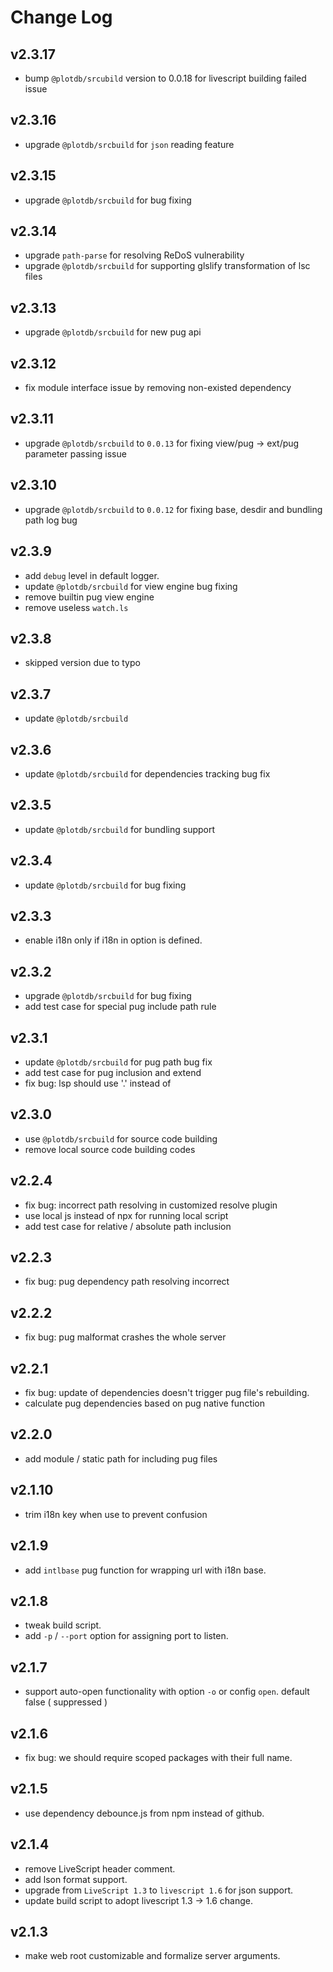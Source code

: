 # Change Log

## v2.3.17

 - bump `@plotdb/srcubild` version to 0.0.18 for livescript building failed issue


## v2.3.16

 - upgrade `@plotdb/srcbuild` for `json` reading feature


## v2.3.15

 - upgrade `@plotdb/srcbuild` for bug fixing


## v2.3.14

 - upgrade `path-parse` for resolving ReDoS vulnerability
 - upgrade `@plotdb/srcbuild` for supporting glslify transformation of lsc files


## v2.3.13

 - upgrade `@plotdb/srcbuild` for new pug api


## v2.3.12

 - fix module interface issue by removing non-existed dependency


## v2.3.11

 - upgrade `@plotdb/srcbuild` to `0.0.13` for fixing view/pug -> ext/pug parameter passing issue


## v2.3.10

 - upgrade `@plotdb/srcbuild` to `0.0.12` for fixing base, desdir and bundling path log bug


## v2.3.9

 - add `debug` level in default logger.
 - update `@plotdb/srcbuild` for view engine bug fixing
 - remove builtin pug view engine
 - remove useless `watch.ls`


## v2.3.8

 - skipped version due to typo


## v2.3.7

 - update `@plotdb/srcbuild`


## v2.3.6

 - update `@plotdb/srcbuild` for dependencies tracking bug fix


## v2.3.5

 - update `@plotdb/srcbuild` for bundling support


## v2.3.4

 - update `@plotdb/srcbuild` for bug fixing


## v2.3.3

 - enable i18n only if i18n in option is defined.


## v2.3.2

 - upgrade `@plotdb/srcbuild` for bug fixing
 - add test case for special pug include path rule


## v2.3.1

 - update `@plotdb/srcbuild` for pug path bug fix
 - add test case for pug inclusion and extend
 - fix bug: lsp should use '.' instead of


## v2.3.0

 - use `@plotdb/srcbuild` for source code building
 - remove local source code building codes


## v2.2.4

 - fix bug: incorrect path resolving in customized resolve plugin 
 - use local js instead of npx for running local script
 - add test case for relative / absolute path inclusion


## v2.2.3

 - fix bug: pug dependency path resolving incorrect


## v2.2.2

 - fix bug: pug malformat crashes the whole server


## v2.2.1

 - fix bug: update of dependencies doesn't trigger pug file's rebuilding.
 - calculate pug dependencies based on pug native function


## v2.2.0

 - add module / static path for including pug files


## v2.1.10

 - trim i18n key when use to prevent confusion


## v2.1.9

 - add `intlbase` pug function for wrapping url with i18n base.


## v2.1.8

 - tweak build script.
 - add `-p` / `--port` option for assigning port to listen.


## v2.1.7

 - support auto-open functionality with option `-o` or config `open`. default false ( suppressed )


## v2.1.6

 - fix bug: we should require scoped packages with their full name.


## v2.1.5

 - use dependency debounce.js from npm instead of github.


## v2.1.4

 - remove LiveScript header comment.
 - add lson format support.
 - upgrade from `LiveScript 1.3` to `livescript 1.6` for json support.
 - update build script to adopt livescript 1.3 -> 1.6 change.

## v2.1.3

 - make web root customizable and formalize server arguments.
